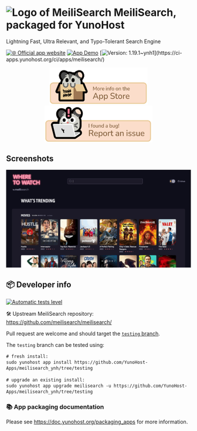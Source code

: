 <!--
N.B.: This README was automatically generated by <https://github.com/YunoHost/apps_tools/blob/main/readme_generator>
It shall NOT be edited by hand.
-->

<h1>
  <img src="https://raw.githubusercontent.com/YunoHost/apps/main/logos/meilisearch.png" width="32px" alt="Logo of MeiliSearch">
  MeiliSearch, packaged for YunoHost
</h1>

Lightning Fast, Ultra Relevant, and Typo-Tolerant Search Engine

[![🌐 Official app website](https://img.shields.io/badge/Official_app_website-darkgreen?style=for-the-badge)](https://www.meilisearch.com/)
[![App Demo](https://img.shields.io/badge/App_Demo-blue?style=for-the-badge)](https://where2watch.meilisearch.com/)
[![Version: 1.19.1~ynh1](https://img.shields.io/badge/Version-1.19.1~ynh1-rgb(18,138,11)?style=for-the-badge)](https://ci-apps.yunohost.org/ci/apps/meilisearch/)

<div align="center">
<a href="https://apps.yunohost.org/app/meilisearch"><img height="100px" src="https://github.com/YunoHost/yunohost-artwork/raw/refs/heads/main/badges/neopossum-badges/badge_more_info_on_the_appstore.svg"/></a>
<a href="https://github.com/YunoHost-Apps/meilisearch_ynh/issues"><img height="100px" src="https://github.com/YunoHost/yunohost-artwork/raw/refs/heads/main/badges/neopossum-badges/badge_report_an_issue.svg"/></a>
</div>


## Screenshots
![Screenshot of MeiliSearch](./doc/screenshots/meilisearch.png)

## 📦 Developer info

[![Automatic tests level](https://apps.yunohost.org/badge/cilevel/meilisearch)](https://ci-apps.yunohost.org/ci/apps/meilisearch/)

🛠️ Upstream MeiliSearch repository: <https://github.com/meilisearch/meilisearch/>

Pull request are welcome and should target the [`testing` branch](https://github.com/YunoHost-Apps/meilisearch_ynh/tree/testing).

The `testing` branch can be tested using:
```
# fresh install:
sudo yunohost app install https://github.com/YunoHost-Apps/meilisearch_ynh/tree/testing

# upgrade an existing install:
sudo yunohost app upgrade meilisearch -u https://github.com/YunoHost-Apps/meilisearch_ynh/tree/testing
```

### 📚 App packaging documentation

Please see <https://doc.yunohost.org/packaging_apps> for more information.